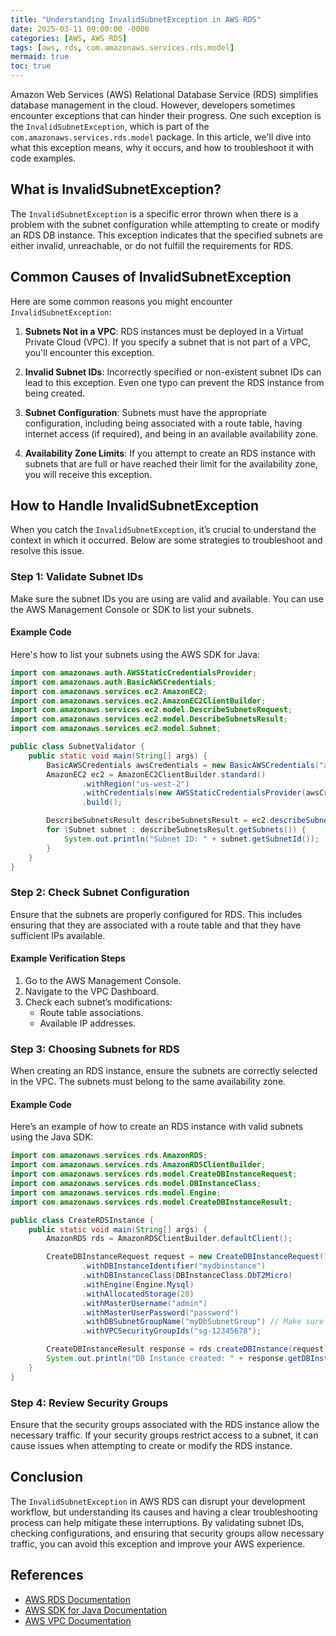 ```yaml
---
title: "Understanding InvalidSubnetException in AWS RDS"
date: 2025-03-11 09:00:00 -0000
categories: [AWS, AWS RDS]
tags: [aws, rds, com.amazonaws.services.rds.model]
mermaid: true
toc: true
---
```



Amazon Web Services (AWS) Relational Database Service (RDS) simplifies database management in the cloud. However, developers sometimes encounter exceptions that can hinder their progress. One such exception is the `InvalidSubnetException`, which is part of the `com.amazonaws.services.rds.model` package. In this article, we'll dive into what this exception means, why it occurs, and how to troubleshoot it with code examples.

## What is InvalidSubnetException?

The `InvalidSubnetException` is a specific error thrown when there is a problem with the subnet configuration while attempting to create or modify an RDS DB instance. This exception indicates that the specified subnets are either invalid, unreachable, or do not fulfill the requirements for RDS.

## Common Causes of InvalidSubnetException

Here are some common reasons you might encounter `InvalidSubnetException`:

1. **Subnets Not in a VPC**: RDS instances must be deployed in a Virtual Private Cloud (VPC). If you specify a subnet that is not part of a VPC, you'll encounter this exception.
   
2. **Invalid Subnet IDs**: Incorrectly specified or non-existent subnet IDs can lead to this exception. Even one typo can prevent the RDS instance from being created.

3. **Subnet Configuration**: Subnets must have the appropriate configuration, including being associated with a route table, having internet access (if required), and being in an available availability zone.

4. **Availability Zone Limits**: If you attempt to create an RDS instance with subnets that are full or have reached their limit for the availability zone, you will receive this exception.

## How to Handle InvalidSubnetException

When you catch the `InvalidSubnetException`, it’s crucial to understand the context in which it occurred. Below are some strategies to troubleshoot and resolve this issue.

### Step 1: Validate Subnet IDs

Make sure the subnet IDs you are using are valid and available. You can use the AWS Management Console or SDK to list your subnets.

#### Example Code

Here's how to list your subnets using the AWS SDK for Java:

```java
import com.amazonaws.auth.AWSStaticCredentialsProvider;
import com.amazonaws.auth.BasicAWSCredentials;
import com.amazonaws.services.ec2.AmazonEC2;
import com.amazonaws.services.ec2.AmazonEC2ClientBuilder;
import com.amazonaws.services.ec2.model.DescribeSubnetsRequest;
import com.amazonaws.services.ec2.model.DescribeSubnetsResult;
import com.amazonaws.services.ec2.model.Subnet;

public class SubnetValidator {
    public static void main(String[] args) {
        BasicAWSCredentials awsCredentials = new BasicAWSCredentials("accessKey", "secretKey");
        AmazonEC2 ec2 = AmazonEC2ClientBuilder.standard()
                .withRegion("us-west-2")
                .withCredentials(new AWSStaticCredentialsProvider(awsCredentials))
                .build();

        DescribeSubnetsResult describeSubnetsResult = ec2.describeSubnets(new DescribeSubnetsRequest());
        for (Subnet subnet : describeSubnetsResult.getSubnets()) {
            System.out.println("Subnet ID: " + subnet.getSubnetId());
        }
    }
}
```

### Step 2: Check Subnet Configuration

Ensure that the subnets are properly configured for RDS. This includes ensuring that they are associated with a route table and that they have sufficient IPs available.

#### Example Verification Steps

1. Go to the AWS Management Console.
2. Navigate to the VPC Dashboard.
3. Check each subnet’s modifications:
   - Route table associations.
   - Available IP addresses.

### Step 3: Choosing Subnets for RDS

When creating an RDS instance, ensure the subnets are correctly selected in the VPC. The subnets must belong to the same availability zone.

#### Example Code

Here’s an example of how to create an RDS instance with valid subnets using the Java SDK:

```java
import com.amazonaws.services.rds.AmazonRDS;
import com.amazonaws.services.rds.AmazonRDSClientBuilder;
import com.amazonaws.services.rds.model.CreateDBInstanceRequest;
import com.amazonaws.services.rds.model.DBInstanceClass;
import com.amazonaws.services.rds.model.Engine;
import com.amazonaws.services.rds.model.CreateDBInstanceResult;

public class CreateRDSInstance {
    public static void main(String[] args) {
        AmazonRDS rds = AmazonRDSClientBuilder.defaultClient();

        CreateDBInstanceRequest request = new CreateDBInstanceRequest()
                .withDBInstanceIdentifier("mydbinstance")
                .withDBInstanceClass(DBInstanceClass.DbT2Micro)
                .withEngine(Engine.Mysql)
                .withAllocatedStorage(20)
                .withMasterUsername("admin")
                .withMasterUserPassword("password")
                .withDBSubnetGroupName("myDbSubnetGroup") // Make sure this is valid
                .withVPCSecurityGroupIds("sg-12345678");

        CreateDBInstanceResult response = rds.createDBInstance(request);
        System.out.println("DB Instance created: " + response.getDBInstance().getDBInstanceIdentifier());
    }
}
```

### Step 4: Review Security Groups

Ensure that the security groups associated with the RDS instance allow the necessary traffic. If your security groups restrict access to a subnet, it can cause issues when attempting to create or modify the RDS instance.

## Conclusion

The `InvalidSubnetException` in AWS RDS can disrupt your development workflow, but understanding its causes and having a clear troubleshooting process can help mitigate these interruptions. By validating subnet IDs, checking configurations, and ensuring that security groups allow necessary traffic, you can avoid this exception and improve your AWS experience.

## References

- [AWS RDS Documentation](https://docs.aws.amazon.com/AmazonRDS/latest/UserGuide/Welcome.html)
- [AWS SDK for Java Documentation](https://docs.aws.amazon.com/sdk-for-java/latest/developer-guide/home.html)
- [AWS VPC Documentation](https://docs.aws.amazon.com/vpc/latest/userguide/what-is-amazon-vpc.html)